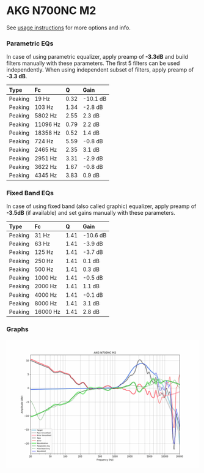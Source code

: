 # AKG N700NC M2
See [usage instructions](https://github.com/jaakkopasanen/AutoEq#usage) for more options and info.

### Parametric EQs
In case of using parametric equalizer, apply preamp of **-3.3dB** and build filters manually
with these parameters. The first 5 filters can be used independently.
When using independent subset of filters, apply preamp of **-3.3 dB**.

| Type    | Fc       |    Q | Gain     |
|:--------|:---------|:-----|:---------|
| Peaking | 19 Hz    | 0.32 | -10.1 dB |
| Peaking | 103 Hz   | 1.34 | -2.8 dB  |
| Peaking | 5802 Hz  | 2.55 | 2.3 dB   |
| Peaking | 11096 Hz | 0.79 | 2.2 dB   |
| Peaking | 18358 Hz | 0.52 | 1.4 dB   |
| Peaking | 724 Hz   | 5.59 | -0.8 dB  |
| Peaking | 2465 Hz  | 2.35 | 3.1 dB   |
| Peaking | 2951 Hz  | 3.31 | -2.9 dB  |
| Peaking | 3622 Hz  | 1.67 | -0.8 dB  |
| Peaking | 4345 Hz  | 3.83 | 0.9 dB   |

### Fixed Band EQs
In case of using fixed band (also called graphic) equalizer, apply preamp of **-3.5dB**
(if available) and set gains manually with these parameters.

| Type    | Fc       |    Q | Gain     |
|:--------|:---------|:-----|:---------|
| Peaking | 31 Hz    | 1.41 | -10.6 dB |
| Peaking | 63 Hz    | 1.41 | -3.9 dB  |
| Peaking | 125 Hz   | 1.41 | -3.7 dB  |
| Peaking | 250 Hz   | 1.41 | 0.1 dB   |
| Peaking | 500 Hz   | 1.41 | 0.3 dB   |
| Peaking | 1000 Hz  | 1.41 | -0.5 dB  |
| Peaking | 2000 Hz  | 1.41 | 1.1 dB   |
| Peaking | 4000 Hz  | 1.41 | -0.1 dB  |
| Peaking | 8000 Hz  | 1.41 | 3.1 dB   |
| Peaking | 16000 Hz | 1.41 | 2.8 dB   |

### Graphs
![](./AKG%20N700NC%20M2.png)